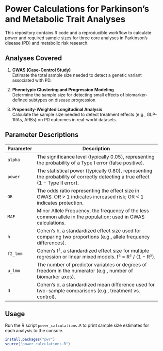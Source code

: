 # Power Calculations for Parkinson’s and Metabolic Trait Analyses

This repository contains R code and a reproducible workflow to calculate power and required sample sizes for three core analyses in Parkinson’s disease (PD) and metabolic risk research.

## Analyses Covered

1. **GWAS (Case-Control Study)**  
   Estimate the total sample size needed to detect a genetic variant associated with PD.

2. **Phenotypic Clustering and Progression Modeling**  
   Determine the sample size for detecting small effects of biomarker-defined subtypes on disease progression.

3. **Propensity-Weighted Longitudinal Analysis**  
   Calculate the sample size needed to detect treatment effects (e.g., GLP-1RAs, ARBs) on PD outcomes in real-world datasets.

## Parameter Descriptions

| Parameter     | Description |
|---------------|-------------|
| `alpha`       | The significance level (typically 0.05), representing the probability of a Type I error (false positive). |
| `power`       | The statistical power (typically 0.80), representing the probability of correctly detecting a true effect (1 − Type II error). |
| `OR`          | The odds ratio representing the effect size in GWAS. OR > 1 indicates increased risk; OR < 1 indicates protection. |
| `MAF`         | Minor Allele Frequency, the frequency of the less common allele in the population; used in GWAS calculations. |
| `h`           | Cohen’s h, a standardized effect size used for comparing two proportions (e.g., allele frequency differences). |
| `f2_lmm`      | Cohen’s f², a standardized effect size for multiple regression or linear mixed models. f² = R² / (1 − R²). |
| `u_lmm`       | The number of predictor variables or degrees of freedom in the numerator (e.g., number of biomarker axes). |
| `d`           | Cohen’s d, a standardized mean difference used for two-sample comparisons (e.g., treatment vs. control). |

## Usage

Run the R script `power_calculations.R` to print sample size estimates for each analysis to the console.

```r
install.packages("pwr")
source("power_calculations.R")
```
